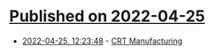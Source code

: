 # [Published on 2022-04-25](index.md)

* [2022-04-25, 12:23:48](https://news.ycombinator.com/item?id=31153453) - [CRT Manufacturing](https://vintagetek.org/crt-manufacturing/)
